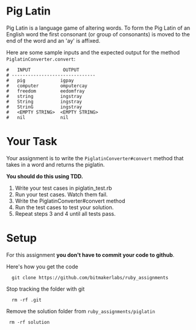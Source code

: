 # Pig Latin

Pig Latin is a language game of altering words. To form the Pig Latin of an English word the first consonant (or group of consonants) is moved to the end of the word and an 'ay' is affixed.

Here are some sample inputs and the expected output for the method `PiglatinConverter.convert`:

```
#   INPUT            OUTPUT
# -------------------------------
#   pig             igpay
#   computer        omputercay
#   freedom         eedomfray
#   string          ingstray
#   String          ingstray
#   StrinG          ingstray
#   <EMPTY STRING>  <EMPTY STRING>
#   nil             nil
```

# Your Task

Your assignment is to write the `PiglatinConverter#convert` method that takes in a word and returns the piglatin. 

**You should do this using TDD.**

 1. Write your test cases in piglatin_test.rb
 2. Run your test cases. Watch them fail.
 3. Write the PiglatinConverter#convert method
 4. Run the test cases to test your solution.
 5. Repeat steps 3 and 4 until all tests pass.

# Setup 

For this assignment **you don't have to commit your code to github**.

Here's how you get the code

```
  git clone https://github.com/bitmakerlabs/ruby_assignments
```

Stop tracking the folder with git

```
  rm -rf .git
```

Remove the solution folder from `ruby_assignments/piglatin`

```
 rm -rf solution
```

